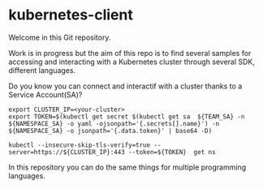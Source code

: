 # kubernetes-client

Welcome in this Git repository.

Work is in progress but the aim of this repo is to find several samples for accessing and interacting with a Kubernetes cluster through several SDK, different languages.

Do you know you can connect and interactif with a cluster thanks to a Service Account(SA)?

```
export CLUSTER_IP=<your-cluster>
export TOKEN=$(kubectl get secret $(kubectl get sa  ${TEAM_SA} -n ${NAMESPACE_SA} -o yaml -ojsonpath='{.secrets[].name}') -n ${NAMESPACE_SA} -o jsonpath='{.data.token}' | base64 -D)

kubectl --insecure-skip-tls-verify=true --server=https://${CLUSTER_IP}:443 --token=${TOKEN}  get ns
```

In this repository you can do the same things for multiple programming languages.